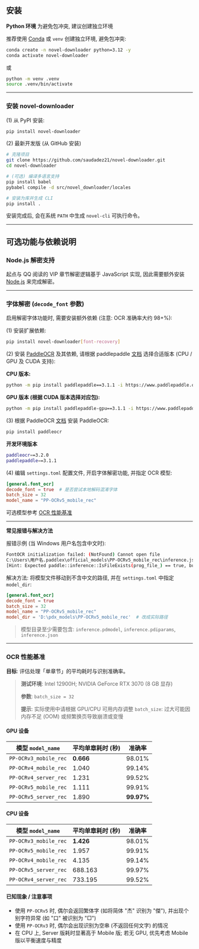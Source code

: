 ## 安装

**Python 环境**
为避免包冲突, 建议创建独立环境

推荐使用 [Conda](https://www.anaconda.com/download/success) 或 `venv` 创建独立环境, 避免包冲突:

```bash
conda create -n novel-downloader python=3.12 -y
conda activate novel-downloader
```

或

```bash
python -m venv .venv
source .venv/bin/activate
```

---

### 安装 novel-downloader

(1) 从 PyPI 安装:

```bash
pip install novel-downloader
```

(2) 最新开发版 (从 GitHub 安装)

```bash
# 克隆项目
git clone https://github.com/saudadez21/novel-downloader.git
cd novel-downloader

# (可选) 编译多语言支持
pip install babel
pybabel compile -d src/novel_downloader/locales

# 安装为库并生成 CLI
pip install .
```

安装完成后, 会在系统 `PATH` 中生成 `novel-cli` 可执行命令。

---

## 可选功能与依赖说明

### Node.js 解密支持

起点与 QQ 阅读的 VIP 章节解密逻辑基于 JavaScript 实现, 因此需要额外安装 [Node.js](https://nodejs.org/en/download) 来完成解密。

---

### 字体解密 (`decode_font` 参数)

启用解密字体功能时, 需要安装额外依赖 (注意: OCR 准确率大约 98+%):

(1) 安装扩展依赖:

```bash
pip install novel-downloader[font-recovery]
```

(2) 安装 [PaddleOCR](https://github.com/PaddlePaddle/PaddleOCR) 及其依赖, 请根据 paddlepaddle [文档](https://www.paddlepaddle.org.cn/install/quick?docurl=/documentation/docs/zh/develop/install/pip/windows-pip.html) 选择合适版本 (CPU / GPU 及 CUDA 支持):

**CPU 版本:**

```bash
python -m pip install paddlepaddle==3.1.1 -i https://www.paddlepaddle.org.cn/packages/stable/cpu/
```

**GPU 版本 (根据 CUDA 版本选择对应包):**

```bash
python -m pip install paddlepaddle-gpu==3.1.1 -i https://www.paddlepaddle.org.cn/packages/stable/cu118/
```

(3) 根据 PaddleOCR [文档](https://www.paddleocr.ai/latest/version3.x/installation.html) 安装 PaddleOCR:

```bash
pip install paddleocr
```

**开发环境版本**

```bash
paddleocr==3.2.0
paddlepaddle==3.1.1
```

(4) 编辑 `settings.toml` 配置文件, 开启字体解密功能, 并指定 OCR 模型:

```toml
[general.font_ocr]
decode_font = true  # 是否尝试本地解码混淆字体
batch_size = 32
model_name = "PP-OCRv5_mobile_rec"
```

可选模型参考 [OCR 性能基准](#ocr-性能基准)

---

**常见报错与解决方法**

报错示例 (当 Windows 用户名包含中文时):

```bash
FontOCR initialization failed: (NotFound) Cannot open file
C:\Users\用户名.paddlex\official_models\PP-OCRv5_mobile_rec\inference.json, please confirm whether the file is normal.
[Hint: Expected paddle::inference::IsFileExists(prog_file_) == true, but received paddle::inference::IsFileExists(prog_file_):0 != true:1.]
```

解决方法: 将模型文件移动到不含中文的路径, 并在 `settings.toml` 中指定 `model_dir`:

```toml
[general.font_ocr]
decode_font = true
batch_size = 32
model_name = "PP-OCRv5_mobile_rec"
model_dir = 'D:\pdx_models\PP-OCRv5_mobile_rec'  # 改成实际路径
```

> 模型目录至少需要包含: `inference.pdmodel`, `inference.pdiparams`, `inference.json`

---

### OCR 性能基准

**目标**: 评估处理「单章节」的平均耗时与识别准确率。

> **测试环境**: Intel 12900H; NVIDIA GeForce RTX 3070 (8 GB 显存)
>
> **参数**: `batch_size = 32`
>
> **提示**: 实际使用中请根据 GPU/CPU 可用内存调整 `batch_size`: 过大可能因内存不足 (OOM) 或频繁换页导致崩溃或变慢

#### GPU 设备

| 模型 `model_name`      | 平均单章耗时 (秒) | 准确率      |
| ---------------------- | ---------------- | ---------- |
| `PP-OCRv3_mobile_rec`  | **0.666**        | 98.01%     |
| `PP-OCRv4_mobile_rec`  | 1.040            | 99.14%     |
| `PP-OCRv4_server_rec`  | 1.231            | 99.52%     |
| `PP-OCRv5_mobile_rec`  | 1.111            | 99.91%     |
| `PP-OCRv5_server_rec`  | 1.890            | **99.97%** |

#### CPU 设备

| 模型 `model_name`      | 平均单章耗时 (秒) | 准确率      |
| ---------------------- | ---------------- | ---------- |
| `PP-OCRv3_mobile_rec`  | **1.426**        | 98.01%     |
| `PP-OCRv5_mobile_rec`  | 1.957            | 99.91%     |
| `PP-OCRv4_mobile_rec`  | 4.135            | 99.14%     |
| `PP-OCRv5_server_rec`  | 688.163          | 99.97%     |
| `PP-OCRv4_server_rec`  | 733.195          | 99.52%     |

#### 已知现象 / 注意事项

* 使用 `PP-OCRv5` 时, 偶尔会返回繁体字 (如将简体 "杰" 识别为 "傑"), 并出现个别字符异常 (如 "口" 被识别为 "□")
* 使用 `PP-OCRv3` 时, 偶尔会出现识别为空串 (不返回任何文字) 的情况
* 在 CPU 上, Server 版耗时显著高于 Mobile 版; 若无 GPU, 优先考虑 Mobile 版以平衡速度与精度
